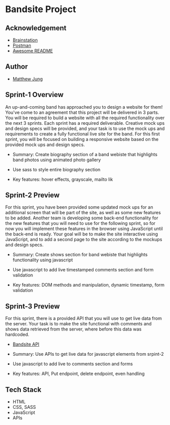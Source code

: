 <h1>Bandsite Project</h1>

<h2>Acknowledgement</h2>
<ul>
  <li>
    <a href="https://brainstation.io">Brainstation</a> 
  </li>
  <li>
    <a href="https://www.postman.com">Postman</a>
  <li>
    <a href="https://github.com/matiassingers/awesome-readme">Awesome README</a>
  </li>
</ul>

<h2>Author</h2>
<ul>
  <li>
    <a href="https://github.com/matthewjung04">Matthew Jung</a>
  </li>
</ul>

<h2>Sprint-1 Overview</h2>
<p>
  An up-and-coming band has approached you to design a website for them! You've come to an agreement that this project will be delivered in 3 parts. You will be required to           build a website with all the required functionality over the next 3 sprints. Each sprint has a required deliverable. Creative mock ups and design specs will be provided, and        your task is to use the mock ups and requirements to create a fully functional live site for the band. For this first sprint, you will be focused on building a responsive           website based on the provided mock ups and design specs.
</p>
<ul>
  <li>
    <p>Summary: Create biography section of a band webiste that highlights band photos using animated photo gallery</p>
  </li>
  <li>
    <p>Use sass to style entire biography section</p>
  </li>
  <li>
    <p>Key features: hover effects, grayscale, mailto lik</p>
  </li>
</ul>

<h2>Sprint-2 Preview</h2>
<p>
  For this sprint, you have been provided some updated mock ups for an additional screen that will be part of the site, as well as some new features to be added. Another team is      developing some back-end functionality for the new features that you will need to use for the following sprint, so for now you will implement these features in the browser using    JavaScript until the back-end is ready. Your goal will be to make the site interactive using JavaScript, and to add a second page to the site according to the mockups and design    specs.
</p>
<ul>
  <li>
    <p>Summary: Create shows section for band webiste that highlights functionality using javascript</p>
  </li>
  <li>
    <p>Use javascript to add live timestamped comments section and form validation</p>
  </li>
  <li>
    <p>Key features: DOM methods and manipulation, dynamic timestamp, form validation</p>
  </li>
</ul>

<h2>Sprint-3 Preview</h2>
<p>
  For this sprint, there is a provided API that you will use to get live data from the server. Your task is to make the site functional with comments and shows data retrieved from    the server, where before this data was hardcoded.
</p>
<ul>
  <li>
    <a href="https://unit-2-project-api-25c1595833b2.herokuapp.com/">Bandsite API</a>
  <li>
    <p>Summary: Use APIs to get live data for javascript elements from srpint-2</p>
  </li>
  <li>
    <p>Use javascript to add live to comments section and forms</p>
  </li>
  <li>
    <p>Key features: API, Put endpoint, delete endpoint, even handling</p>
  </li>
</ul>

<h2>Tech Stack</h2>
<ul>
  <li>HTML</li>
  <li>CSS, SASS</li>
  <li>JavaScript</li>
  <li>APIs</li>
</ul>